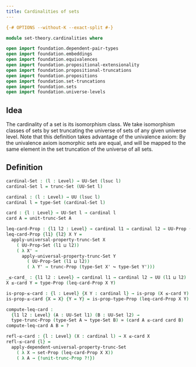 ```yaml
---
title: Cardinalities of sets
---
```


```agda
{-# OPTIONS --without-K --exact-split #-}

module set-theory.cardinalities where

open import foundation.dependent-pair-types
open import foundation.embeddings
open import foundation.equivalences
open import foundation.propositional-extensionality
open import foundation.propositional-truncations
open import foundation.propositions
open import foundation.set-truncations
open import foundation.sets
open import foundation.universe-levels
```

## Idea

The cardinality of a set is its isomorphism class. We take isomorphism classes of sets by set truncating the universe of sets of any given universe level. Note that this definition takes advantage of the univalence axiom: By the univalence axiom isomorphic sets are equal, and will be mapped to the same element in the set truncation of the universe of all sets.

## Definition

```agda
cardinal-Set : (l : Level) → UU-Set (lsuc l)
cardinal-Set l = trunc-Set (UU-Set l)

cardinal : (l : Level) → UU (lsuc l)
cardinal l = type-Set (cardinal-Set l)

card : {l : Level} → UU-Set l → cardinal l
card A = unit-trunc-Set A

leq-card-Prop : {l1 l2 : Level} → cardinal l1 → cardinal l2 → UU-Prop (l1 ⊔ l2)
leq-card-Prop {l1} {l2} X Y =
  apply-universal-property-trunc-Set X
    ( UU-Prop-Set (l1 ⊔ l2))
    ( λ X' →
      apply-universal-property-trunc-Set Y
        ( UU-Prop-Set (l1 ⊔ l2))
        ( λ Y' → trunc-Prop (type-Set X' ↪ type-Set Y')))

_≤-card_ : {l1 l2 : Level} → cardinal l1 → cardinal l2 → UU (l1 ⊔ l2)
X ≤-card Y = type-Prop (leq-card-Prop X Y)

is-prop-≤-card : {l : Level} {X Y : cardinal l} → is-prop (X ≤-card Y)
is-prop-≤-card {X = X} {Y = Y} = is-prop-type-Prop (leq-card-Prop X Y)

compute-leq-card :
  {l1 l2 : Level} (A : UU-Set l1) (B : UU-Set l2) →
  type-trunc-Prop (type-Set A ↪ type-Set B) ≃ (card A ≤-card card B)
compute-leq-card A B = ?

refl-≤-card : {l : Level} (X : cardinal l) → X ≤-card X
refl-≤-card {l} =
  apply-dependent-universal-property-trunc-Set
    ( λ X → set-Prop (leq-card-Prop X X))
    ( λ A → {!unit-trunc-Prop ?!})
```
